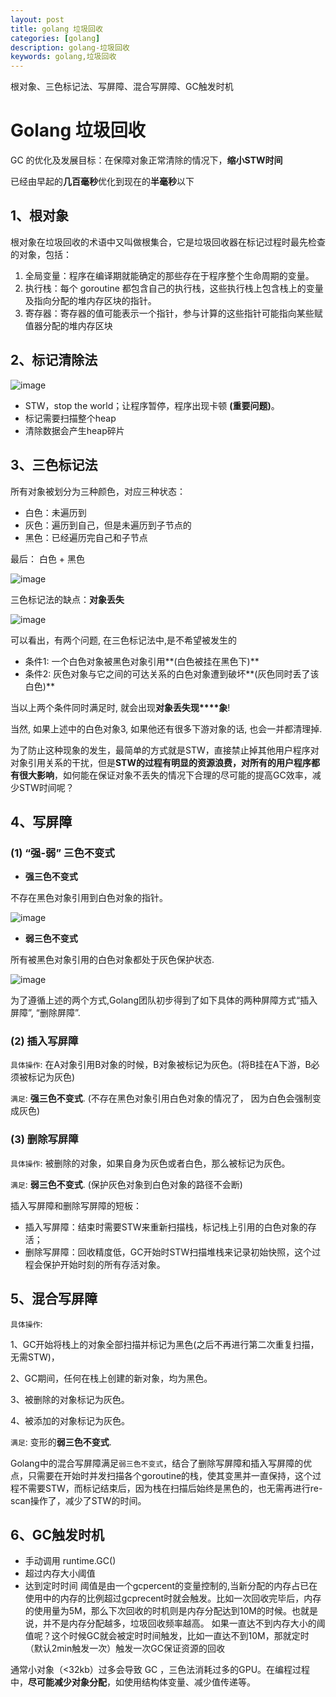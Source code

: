 ```yaml
---
layout: post
title: golang 垃圾回收
categories: [golang]
description: golang-垃圾回收
keywords: golang,垃圾回收
---
```



根对象、三色标记法、写屏障、混合写屏障、GC触发时机

# Golang 垃圾回收

GC 的优化及发展目标：在保障对象正常清除的情况下，**缩小STW时间**

已经由早起的**几百毫秒**优化到现在的**半毫秒**以下



## 1、根对象

根对象在垃圾回收的术语中又叫做根集合，它是垃圾回收器在标记过程时最先检查的对象，包括：



1. 全局变量：程序在编译期就能确定的那些存在于程序整个生命周期的变量。
2. 执行栈：每个 goroutine 都包含自己的执行栈，这些执行栈上包含栈上的变量及指向分配的堆内存区块的指针。
3. 寄存器：寄存器的值可能表示一个指针，参与计算的这些指针可能指向某些赋值器分配的堆内存区块



## 2、标记清除法

![image](https://raw.githubusercontent.com/taoey/taoey.github.io/master/_pics/2021-2-4-goalng垃圾回收.assets/aHR0cHM6Ly9zdGF0aWMuc3R1ZHlnb2xhbmcuY29tLzIwMDMxNi85ZmIwODYyYzhhNTAwMjRlZmZhYjg0YjA2MjhlZTI1Mi5wbmc)



- STW，stop the world；让程序暂停，程序出现卡顿 **(重要问题)**。
- 标记需要扫描整个heap
- 清除数据会产生heap碎片



## 3、三色标记法

所有对象被划分为三种颜色，对应三种状态：

- 白色：未遍历到
- 灰色：遍历到自己，但是未遍历到子节点的
- 黑色：已经遍历完自己和子节点

最后： 白色 + 黑色

![image](https://raw.githubusercontent.com/taoey/taoey.github.io/master/_pics/2021-2-4-goalng垃圾回收.assets/aHR0cHM6Ly9zdGF0aWMuc3R1ZHlnb2xhbmcuY29tLzIwMDMxNi9lMzk4YzIwYzhiYzk5NDYxOGFhM2Y4NjlhYjljNTVlYy5wbmc)





三色标记法的缺点：**对象丢失**

![image](https://raw.githubusercontent.com/taoey/taoey.github.io/master/_pics/2021-2-4-goalng垃圾回收.assets/aHR0cHM6Ly9zdGF0aWMuc3R1ZHlnb2xhbmcuY29tLzIwMDMxNi83OTlhOTc4YWI2MGFiOTg3NDE0YzVlZGQ2MTY1MjdlNi5qcGc)

可以看出，有两个问题, 在三色标记法中,是不希望被发生的

- 条件1: 一个白色对象被黑色对象引用**(白色被挂在黑色下)**
- 条件2: 灰色对象与它之间的可达关系的白色对象遭到破坏**(灰色同时丢了该白色)**

当以上两个条件同时满足时, 就会出现**对象丢失现****象**!



 当然, 如果上述中的白色对象3, 如果他还有很多下游对象的话, 也会一并都清理掉.

 为了防止这种现象的发生，最简单的方式就是STW，直接禁止掉其他用户程序对对象引用关系的干扰，但是**STW的过程有明显的资源浪费，对所有的用户程序都有很大影响**，如何能在保证对象不丢失的情况下合理的尽可能的提高GC效率，减少STW时间呢？



## 4、写屏障

### (1) “强-弱” 三色不变式

- **强三色不变式**

不存在黑色对象引用到白色对象的指针。

![image](https://raw.githubusercontent.com/taoey/taoey.github.io/master/_pics/2021-2-4-goalng垃圾回收.assets/aHR0cHM6Ly9zdGF0aWMuc3R1ZHlnb2xhbmcuY29tLzIwMDMxNi85ZTNkYzkyZWIxZTQ2NDFmZjkwNGQxNzEzMGViNmQzMi5qcGc)

- **弱三色不变式**

所有被黑色对象引用的白色对象都处于灰色保护状态.

![image](https://raw.githubusercontent.com/taoey/taoey.github.io/master/_pics/2021-2-4-goalng垃圾回收.assets/aHR0cHM6Ly9zdGF0aWMuc3R1ZHlnb2xhbmcuY29tLzIwMDMxNi8zMDFmYThkYmI1NjJlYmNjZGU0M2M0MjcwZWQ4M2QyMi5qcGc)

为了遵循上述的两个方式,Golang团队初步得到了如下具体的两种屏障方式“插入屏障”, “删除屏障”.



### (2) 插入写屏障

`具体操作`: 在A对象引用B对象的时候，B对象被标记为灰色。(将B挂在A下游，B必须被标记为灰色)

`满足`: **强三色不变式**. (不存在黑色对象引用白色对象的情况了， 因为白色会强制变成灰色)



### (3) 删除写屏障

`具体操作`: 被删除的对象，如果自身为灰色或者白色，那么被标记为灰色。

`满足`: **弱三色不变式**. (保护灰色对象到白色对象的路径不会断)





插入写屏障和删除写屏障的短板：

- 插入写屏障：结束时需要STW来重新扫描栈，标记栈上引用的白色对象的存活；
- 删除写屏障：回收精度低，GC开始时STW扫描堆栈来记录初始快照，这个过程会保护开始时刻的所有存活对象。

## 5、混合写屏障

`具体操作`:

1、GC开始将栈上的对象全部扫描并标记为黑色(之后不再进行第二次重复扫描，无需STW)，

2、GC期间，任何在栈上创建的新对象，均为黑色。

3、被删除的对象标记为灰色。

4、被添加的对象标记为灰色。

`满足`: 变形的**弱三色不变式**.



Golang中的混合写屏障满足`弱三色不变式`，结合了删除写屏障和插入写屏障的优点，只需要在开始时并发扫描各个goroutine的栈，使其变黑并一直保持，这个过程不需要STW，而标记结束后，因为栈在扫描后始终是黑色的，也无需再进行re-scan操作了，减少了STW的时间。





## 6、GC触发时机



- 手动调用 runtime.GC()
- 超过内存大小阈值
- 达到定时时间 阈值是由一个gcpercent的变量控制的,当新分配的内存占已在使用中的内存的比例超过gcprecent时就会触发。比如一次回收完毕后，内存的使用量为5M，那么下次回收的时机则是内存分配达到10M的时候。也就是说，并不是内存分配越多，垃圾回收频率越高。 如果一直达不到内存大小的阈值呢？这个时候GC就会被定时时间触发，比如一直达不到10M，那就定时（默认2min触发一次）触发一次GC保证资源的回收





通常小对象（<32kb）过多会导致 GC ，三色法消耗过多的GPU。在编程过程中，**尽可能减少对象分配**，如使用结构体变量、减少值传递等。